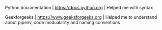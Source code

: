 Python documentation | https://docs.python.org | Helped me with syntax 

Geekforgeeks | https://www.geeksforgeeks.org | Helped me to understand about pipenv, code modualarity and naming conventions
